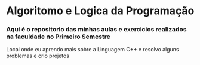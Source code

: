 # Algoritomo e Logica da Programação

### Aqui é o repositorio das minhas aulas e exercicios realizados na faculdade no **Primeiro Semestre** 

Local onde eu aprendo mais sobre a Linguagem C++ e resolvo alguns problemas e crio projetos
